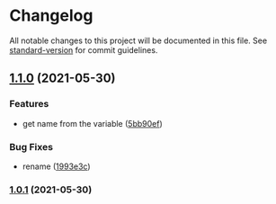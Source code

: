 # Changelog

All notable changes to this project will be documented in this file. See [standard-version](https://github.com/conventional-changelog/standard-version) for commit guidelines.

## [1.1.0](https://github.com/AymanAlshanqiti/conventional-commits/compare/v1.0.1...v1.1.0) (2021-05-30)


### Features

* get name from the variable ([5bb90ef](https://github.com/AymanAlshanqiti/conventional-commits/commit/5bb90efdbd13c35f5ee142d772f60e54f0ce2519))


### Bug Fixes

* rename ([1993e3c](https://github.com/AymanAlshanqiti/conventional-commits/commit/1993e3c9757edbaf48da8a88964320e869596991))

### [1.0.1](https://github.com/AymanAlshanqiti/conventional-commits/compare/v0.1.2...v1.0.1) (2021-05-30)
